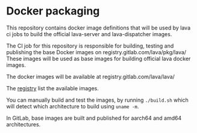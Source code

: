 Docker packaging
================

This repository contains docker image definitions that will be used by lava ci
jobs to build the official lava-server and lava-dispatcher images.

The CI job for this repository is responsible for building, testing and
publishing the base Docker images on registry.gitlab.com/lava/pkg/lava/
These images will be used as base images for building official lava docker images.

The docker images will be available at registry.gitlab.com/lava/lava/

The [registry](https://gitlab.com/lava/lava/container_registry)
list the available images.

You can manually build and test the images, by running `./build.sh` which will
detect which architecture to build using `uname -m`.

In GitLab, base images are built and published for aarch64 and amd64
architectures.
